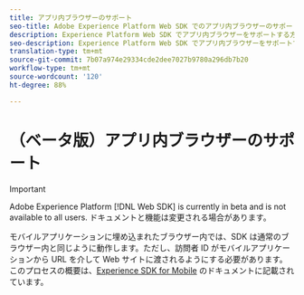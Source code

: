 ```yaml
---
title: アプリ内ブラウザーのサポート
seo-title: Adobe Experience Platform Web SDK でのアプリ内ブラウザーのサポート
description: Experience Platform Web SDK でアプリ内ブラウザーをサポートする方法について説明します
seo-description: Experience Platform Web SDK でアプリ内ブラウザーをサポートする方法について説明します
translation-type: tm+mt
source-git-commit: 7b07a974e29334cde2dee7027b9780a296db7b20
workflow-type: tm+mt
source-wordcount: '120'
ht-degree: 88%

---
```



# （ベータ版）アプリ内ブラウザーのサポート

>[!IMPORTANT]
>
>Adobe Experience Platform [!DNL Web SDK] is currently in beta and is not available to all users. ドキュメントと機能は変更される場合があります。

モバイルアプリケーションに埋め込まれたブラウザー内では、SDK は通常のブラウザー内と同じように動作します。ただし、訪問者 ID がモバイルアプリケーションから URL を介して Web サイトに渡されるようにする必要があります。このプロセスの概要は、[Experience SDK for Mobile](https://docs.adobe.com/content/help/ja-JP/mobile-services/ios/sdk-reference-ios/hybrid-app.html) のドキュメントに記載されています。
